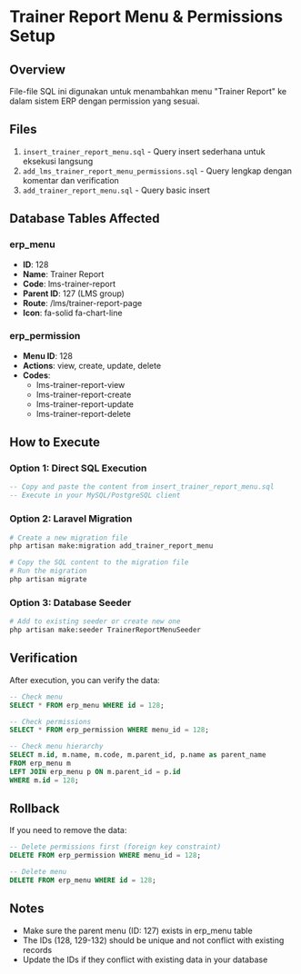 # Trainer Report Menu & Permissions Setup

## Overview
File-file SQL ini digunakan untuk menambahkan menu "Trainer Report" ke dalam sistem ERP dengan permission yang sesuai.

## Files
1. `insert_trainer_report_menu.sql` - Query insert sederhana untuk eksekusi langsung
2. `add_lms_trainer_report_menu_permissions.sql` - Query lengkap dengan komentar dan verification
3. `add_trainer_report_menu.sql` - Query basic insert

## Database Tables Affected

### erp_menu
- **ID**: 128
- **Name**: Trainer Report
- **Code**: lms-trainer-report
- **Parent ID**: 127 (LMS group)
- **Route**: /lms/trainer-report-page
- **Icon**: fa-solid fa-chart-line

### erp_permission
- **Menu ID**: 128
- **Actions**: view, create, update, delete
- **Codes**: 
  - lms-trainer-report-view
  - lms-trainer-report-create
  - lms-trainer-report-update
  - lms-trainer-report-delete

## How to Execute

### Option 1: Direct SQL Execution
```sql
-- Copy and paste the content from insert_trainer_report_menu.sql
-- Execute in your MySQL/PostgreSQL client
```

### Option 2: Laravel Migration
```bash
# Create a new migration file
php artisan make:migration add_trainer_report_menu

# Copy the SQL content to the migration file
# Run the migration
php artisan migrate
```

### Option 3: Database Seeder
```bash
# Add to existing seeder or create new one
php artisan make:seeder TrainerReportMenuSeeder
```

## Verification
After execution, you can verify the data:

```sql
-- Check menu
SELECT * FROM erp_menu WHERE id = 128;

-- Check permissions
SELECT * FROM erp_permission WHERE menu_id = 128;

-- Check menu hierarchy
SELECT m.id, m.name, m.code, m.parent_id, p.name as parent_name
FROM erp_menu m
LEFT JOIN erp_menu p ON m.parent_id = p.id
WHERE m.id = 128;
```

## Rollback
If you need to remove the data:

```sql
-- Delete permissions first (foreign key constraint)
DELETE FROM erp_permission WHERE menu_id = 128;

-- Delete menu
DELETE FROM erp_menu WHERE id = 128;
```

## Notes
- Make sure the parent menu (ID: 127) exists in erp_menu table
- The IDs (128, 129-132) should be unique and not conflict with existing records
- Update the IDs if they conflict with existing data in your database
